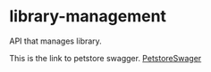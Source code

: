 # library-management
API that manages library.

This is the link to petstore swagger. [PetstoreSwager](https://petstore.swagger.io/?url=https://raw.githubusercontent.com/EspereJonathan/library-management/oas-td3-STD21010/docs/api.yml)